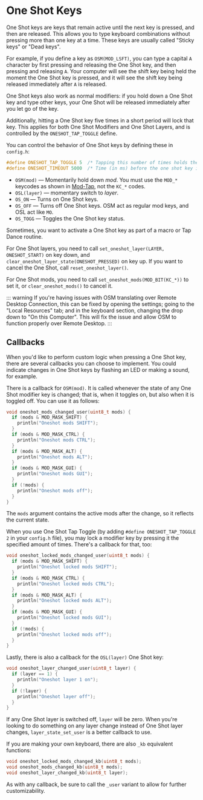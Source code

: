 # One Shot Keys

One Shot keys are keys that remain active until the next key is pressed, and then are released. This allows you to type keyboard combinations without pressing more than one key at a time. These keys are usually called "Sticky keys" or "Dead keys".

For example, if you define a key as `OSM(MOD_LSFT)`, you can type a capital `A` character by first pressing and releasing the One Shot key, and then pressing and releasing `A`. Your computer will see the shift key being held the moment the One Shot key is pressed, and it will see the shift key being released immediately after `A` is released.

One Shot keys also work as normal modifiers: if you hold down a One Shot key and type other keys, your One Shot will be released immediately after you let go of the key.

Additionally, hitting a One Shot key five times in a short period will lock that key. This applies for both One Shot Modifiers and One Shot Layers, and is controlled by the `ONESHOT_TAP_TOGGLE` define.

You can control the behavior of One Shot keys by defining these in `config.h`:

```c
#define ONESHOT_TAP_TOGGLE 5  /* Tapping this number of times holds the key until tapped once again. */
#define ONESHOT_TIMEOUT 5000  /* Time (in ms) before the one shot key is released */
```

* `OSM(mod)` — Momentarily hold down *mod*. You must use the `MOD_*` keycodes as shown in [Mod-Tap](mod_tap), not the `KC_*` codes.
* `OSL(layer)` — momentary switch to *layer*.
* `OS_ON` — Turns on One Shot keys.
* `OS_OFF` — Turns off One Shot keys. OSM act as regular mod keys, and OSL act like `MO`.
* `OS_TOGG` — Toggles the One Shot key status.

Sometimes, you want to activate a One Shot key as part of a macro or Tap Dance routine.

For One Shot layers, you need to call `set_oneshot_layer(LAYER, ONESHOT_START)` on key down, and `clear_oneshot_layer_state(ONESHOT_PRESSED)` on key up. If you want to cancel the One Shot, call `reset_oneshot_layer()`.

For One Shot mods, you need to call `set_oneshot_mods(MOD_BIT(KC_*))` to set it, or `clear_oneshot_mods()` to cancel it.

::: warning
If you're having issues with OSM translating over Remote Desktop Connection, this can be fixed by opening the settings; going to the "Local Resources" tab; and in the keyboard section, changing the drop down to "On this Computer".  This will fix the issue and allow OSM to function properly over Remote Desktop.
:::

## Callbacks

When you'd like to perform custom logic when pressing a One Shot key, there are several callbacks you can choose to implement. You could indicate changes in One Shot keys by flashing an LED or making a sound, for example.

There is a callback for `OSM(mod)`. It is called whenever the state of any One Shot modifier key is changed; that is, when it toggles on, but also when it is toggled off. You can use it as follows:

```c
void oneshot_mods_changed_user(uint8_t mods) {
  if (mods & MOD_MASK_SHIFT) {
    println("Oneshot mods SHIFT");
  }
  if (mods & MOD_MASK_CTRL) {
    println("Oneshot mods CTRL");
  }
  if (mods & MOD_MASK_ALT) {
    println("Oneshot mods ALT");
  }
  if (mods & MOD_MASK_GUI) {
    println("Oneshot mods GUI");
  }
  if (!mods) {
    println("Oneshot mods off");
  }
}
```

The `mods` argument contains the active mods after the change, so it reflects the current state.

When you use One Shot Tap Toggle (by adding `#define ONESHOT_TAP_TOGGLE 2` in your `config.h` file), you may lock a modifier key by pressing it the specified amount of times. There's a callback for that, too:

```c
void oneshot_locked_mods_changed_user(uint8_t mods) {
  if (mods & MOD_MASK_SHIFT) {
    println("Oneshot locked mods SHIFT");
  }
  if (mods & MOD_MASK_CTRL) {
    println("Oneshot locked mods CTRL");
  }
  if (mods & MOD_MASK_ALT) {
    println("Oneshot locked mods ALT");
  }
  if (mods & MOD_MASK_GUI) {
    println("Oneshot locked mods GUI");
  }
  if (!mods) {
    println("Oneshot locked mods off");
  }
}
```

Lastly, there is also a callback for the `OSL(layer)` One Shot key:

```c
void oneshot_layer_changed_user(uint8_t layer) {
  if (layer == 1) {
    println("Oneshot layer 1 on");
  }
  if (!layer) {
    println("Oneshot layer off");
  }
}
```

If any One Shot layer is switched off, `layer` will be zero. When you're looking to do something on any layer change instead of One Shot layer changes, `layer_state_set_user` is a better callback to use.

If you are making your own keyboard, there are also `_kb` equivalent functions:

```c
void oneshot_locked_mods_changed_kb(uint8_t mods);
void oneshot_mods_changed_kb(uint8_t mods);
void oneshot_layer_changed_kb(uint8_t layer);
```

As with any callback, be sure to call the `_user` variant to allow for further customizability.
